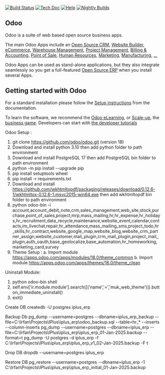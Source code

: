 [![Build Status](https://runbot.odoo.com/runbot/badge/flat/1/master.svg)](https://runbot.odoo.com/runbot)
[![Tech Doc](https://img.shields.io/badge/master-docs-875A7B.svg?style=flat&colorA=8F8F8F)](https://www.odoo.com/documentation/master)
[![Help](https://img.shields.io/badge/master-help-875A7B.svg?style=flat&colorA=8F8F8F)](https://www.odoo.com/forum/help-1)
[![Nightly Builds](https://img.shields.io/badge/master-nightly-875A7B.svg?style=flat&colorA=8F8F8F)](https://nightly.odoo.com/)

Odoo
----

Odoo is a suite of web based open source business apps.

The main Odoo Apps include an <a href="https://www.odoo.com/page/crm">Open Source CRM</a>,
<a href="https://www.odoo.com/app/website">Website Builder</a>,
<a href="https://www.odoo.com/app/ecommerce">eCommerce</a>,
<a href="https://www.odoo.com/app/inventory">Warehouse Management</a>,
<a href="https://www.odoo.com/app/project">Project Management</a>,
<a href="https://www.odoo.com/app/accounting">Billing &amp; Accounting</a>,
<a href="https://www.odoo.com/app/point-of-sale-shop">Point of Sale</a>,
<a href="https://www.odoo.com/app/employees">Human Resources</a>,
<a href="https://www.odoo.com/app/social-marketing">Marketing</a>,
<a href="https://www.odoo.com/app/manufacturing">Manufacturing</a>,
<a href="https://www.odoo.com/">...</a>

Odoo Apps can be used as stand-alone applications, but they also integrate seamlessly so you get
a full-featured <a href="https://www.odoo.com">Open Source ERP</a> when you install several Apps.

Getting started with Odoo
-------------------------

For a standard installation please follow the <a href="https://www.odoo.com/documentation/master/administration/install/install.html">Setup instructions</a>
from the documentation.

To learn the software, we recommend the <a href="https://www.odoo.com/slides">Odoo eLearning</a>, or <a href="https://www.odoo.com/page/scale-up-business-game">Scale-up</a>, the <a href="https://www.odoo.com/page/scale-up-business-game">business game</a>. Developers can start with <a href="https://www.odoo.com/documentation/master/developer/howtos.html">the developer tutorials</a>

Odoo Setup :
1. git clone https://github.com/odoo/odoo.git (version 18)
2. Download and install python 3.10 then add python folder to path environment
3. Download and install PostgreSQL 17 then add PostgreSQL bin folder to path environment
4. python -m pip install --upgrade pip
5. pip install setuptools wheel
6. pip install -r requirements.txt
7. Download and install https://github.com/wkhtmltopdf/packaging/releases/download/0.12.6-1/wkhtmltox-0.12.6-1.msvc2015-win64.exe then add wkhtmltopdf bin folder to path environment
8. python odoo-bin -i account,account_debit_note,crm,sales_management,web_site,stock,purchase,point_of_sales,project,mrp,mass_mailing,hr,hr_expense,hr_holidays,hr_recruitment,data_recycle,maintenance,website_event,calendar,contacts,im_livechat,repair,hr_attendance,mass_mailing_sms,project_todo,hr_skills,hr_contract,website_google_map,website_blog,website_crm_partner_assign,website_customer,mail_plugin,crm_mail_plugin,project_mail_plugin,auth_oauth,base_geolocalize,base_automation,hr_homeworking,marketing_card,survey
9. Theme Setup :
	a. Import module https://apps.odoo.com/apps/modules/18.0/theme_common
	b. Import module https://apps.odoo.com/apps/themes/18.0/theme_clean

Uninstall Module:
1. python odoo-bin shell
2. self.env['ir.module.module'].search([('name','=','muk_web_theme')]).button_immediate_uninstall()
3. exit()


Create DB
createdb -U postgres iplus_erp

Backup Db
pg_dump --username=postgres --dbname=iplus_erp_backup --file=C:\Irfan\Projects\IPlus\iplus_erp\odoo_backup.sql --table=hr_* --inserts --column-inserts
pg_dump --username=postgres --dbname=iplus_erp --file=C:\Irfan\Projects\IPlus\iplus_erp\iplus_erp_01-Jan-2025.backup --format=t
pg_dump -U postgres -d iplus_erp -f C:\Irfan\Projects\IPlus\iplus_erp\iplus_erp_v1_02-Jan-2025.backup -F t

Drop DB
dropdb --username=postgres iplus_erp

Restore DB
pg_restore --username=postgres --dbname=iplus_erp -1 C:\Irfan\Projects\IPlus\iplus_erp\iplus_erp_initial_01-Jan-2025.backup